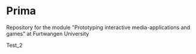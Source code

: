 # Prima
Repository for the module "Prototyping interactive media-applications and games" at Furtwangen University

Test_2